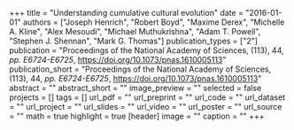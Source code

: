 +++
title = "Understanding cumulative cultural evolution"
date = "2016-01-01"
authors = ["Joseph Henrich", "Robert Boyd", "Maxime Derex", "Michelle A. Kline", "Alex Mesoudi", "Michael Muthukrishna", "Adam T. Powell", "Stephen J. Shennan", "Mark G. Thomas"]
publication_types = ["2"]
publication = "Proceedings of the National Academy of Sciences, (113), 44, _pp. E6724-E6725_, https://doi.org/10.1073/pnas.1610005113"
publication_short = "Proceedings of the National Academy of Sciences, (113), 44, _pp. E6724-E6725_, https://doi.org/10.1073/pnas.1610005113"
abstract = ""
abstract_short = ""
image_preview = ""
selected = false
projects = []
tags = []
url_pdf = ""
url_preprint = ""
url_code = ""
url_dataset = ""
url_project = ""
url_slides = ""
url_video = ""
url_poster = ""
url_source = ""
math = true
highlight = true
[header]
image = ""
caption = ""
+++
